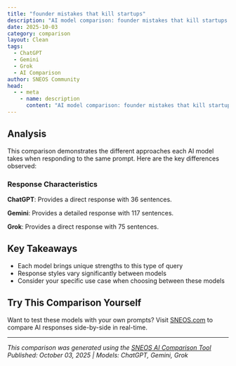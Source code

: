 ```yaml
---
title: "founder mistakes that kill startups"
description: "AI model comparison: founder mistakes that kill startups..."
date: 2025-10-03
category: comparison
layout: Clean
tags:
  - ChatGPT
  - Gemini
  - Grok
  - AI Comparison
author: SNEOS Community
head:
  - - meta
    - name: description
      content: "AI model comparison: founder mistakes that kill startups..."
---
```


<ChatComparison
  title="founder mistakes that kill startups"
  prompt="founder mistakes that kill startups"
  :responses='{"ChatGPT": "Founders of startups often make mistakes that inadvertently lead to the failure of their ventures. Here are some common founder mistakes that can kill startups:\n\n1. **Lack of Market Research**\n - Building a product without understanding the market needs.\n - Ignoring customer feedback or failing to validate the business idea.\n\n2. **Poor Team Composition**\n - Founders lacking complementary skills.\n - Hiring the wrong people or failing to build a cohesive team culture.\n\n3. **Running Out of Cash**\n - Mismanaging finances or underestimating the runway needed.\n - Overspending on non-essential items early on.\n\n4. **Ignoring Competition**\n - Underestimating existing competitors or new entrants.\n - Failing to differentiate the product or service.\n\n5. **Scaling Too Quickly or Too Slowly**\n - Scaling operations before product-market fit is established.\n - Growing too cautiously and missing market opportunities.\n\n6. **Not Pivoting When Needed**\n - Sticking rigidly to the original idea despite evidence it\u2019s not working.\n - Ignoring signs that a change in strategy or product is necessary.\n\n7. **Poor Leadership and Communication**\n - Lack of clear vision and direction.\n - Inadequate communication within the team and with investors.\n\n8. **Neglecting Sales and Marketing**\n - Assuming \u201Cbuild it and they will come\u201D mindset.\n - Not investing enough in customer acquisition strategies.\n\n9. **Ignoring Legal and Regulatory Issues**\n - Overlooking intellectual property protection.\n - Failing to comply with relevant regulations and contracts.\n\n10. **Founder Conflict**\n - Disagreements and conflicts among co-founders disrupting progress.\n - Not addressing conflicts early or having clear roles defined.\n\n11. **Overconfidence and Ego**\n - Ignoring advice and constructive criticism.\n - Believing the idea alone guarantees success.\n\nAvoiding these mistakes requires self-awareness, humility, continuous learning, and adaptability. Successful founders seek advice, test assumptions rigorously, and focus on solving real customer problems while managing resources wisely.", "Gemini": "Founder mistakes can absolutely doom a startup. Here are some key categories of mistakes, along with specific examples, that can lead to a startup\u0027s demise:\n\n**I. The Idea \u0026 Market:**\n\n* **1. No Market Need (Solving a Problem Nobody Has):**\n * **Mistake:** Building a product or service based on a hunch without validating if there\u0027s a real demand. Assuming \u0022if we build it, they will come.\u0022\n * **Consequence:** Wasting resources on something that no one wants to pay for, leading to zero revenue and eventual closure.\n * **Example:** A complicated task management app for stay-at-home parents with only a niche feature set. Parents aren\u0027t clamoring for this.\n * **Solution:** Rigorous market research, customer interviews, and lean startup principles (build-measure-learn) to validate the problem *before* building the solution.\n\n* **2. Choosing the Wrong Market:**\n * **Mistake:** Targeting a market that\u0027s too small, too competitive, or simply inaccessible.\n * **Consequence:** Limited growth potential, difficulty acquiring customers, and inability to scale the business.\n * **Example:** Building a high-end, niche luxury good and marketing it in an area with little disposable income.\n * **Solution:** Carefully analyze market size, growth potential, competitive landscape, and customer accessibility before committing.\n\n* **3. Ignoring the Competition:**\n * **Mistake:** Underestimating or dismissing existing competitors. Believing your idea is \u0022completely unique\u0022 without proper research.\n * **Consequence:** Getting blindsided by competitors with superior offerings, better marketing, or existing customer relationships.\n * **Example:** Launching another social media app without considering the dominance of giants like Facebook, Instagram, and TikTok, and without a clear differentiating factor and acquisition strategy.\n * **Solution:** Conduct thorough competitive analysis, identify your unique selling proposition (USP), and develop a strategy to differentiate yourself.\n\n* **4. Not Pivoting When Needed:**\n * **Mistake:** Stubbornly sticking to an original idea even when evidence suggests it\u0027s not working. \u0022Sunk cost fallacy.\u0022\n * **Consequence:** Wasting time and money on a failing concept instead of adapting to market feedback.\n * **Example:** Continuing to develop a product based on outdated technology despite the emergence of a superior alternative.\n * **Solution:** Be flexible, data-driven, and willing to pivot your strategy based on market research, customer feedback, and performance metrics.\n\n**II. The Team \u0026 Leadership:**\n\n* **5. Founder Conflict:**\n * **Mistake:** Poorly defined roles, unequal equity distribution, conflicting visions, or personality clashes between founders.\n * **Consequence:** Internal strife, decision-making paralysis, and ultimately, the disintegration of the founding team. It\u0027s like trying to drive a car with two steering wheels pointed in different directions.\n * **Example:** Two founders with equal equity but wildly different ideas about the company\u0027s direction, leading to constant arguments and deadlock.\n * **Solution:** Clear and documented founder agreements, defined roles and responsibilities, open communication, and a willingness to compromise. Consider a vesting schedule to align incentives.\n\n* **6. Hiring the Wrong People (or Too Early):**\n * **Mistake:** Hiring based on resumes alone, neglecting cultural fit, or hiring too many people before achieving product-market fit.\n * **Consequence:** Decreased productivity, high employee turnover, and increased expenses.\n * **Example:** Hiring a large marketing team before validating the core product and target audience.\n * **Solution:** Focus on hiring top talent who are passionate about the mission, have the right skills, and fit the company culture. Delay aggressive hiring until after product-market fit.\n\n* **7. Not Building a Strong Culture:**\n * **Mistake:** Ignoring the importance of company culture, failing to create a positive and supportive work environment, or tolerating toxic behavior.\n * **Consequence:** Low employee morale, decreased productivity, high turnover, and difficulty attracting top talent.\n * **Example:** Creating a culture of intense pressure and long hours without recognizing and rewarding employees, leading to burnout and resentment.\n * **Solution:** Define core values, promote transparency, foster open communication, and create a culture of recognition and appreciation.\n\n* **8. Lack of Leadership or Micromanagement:**\n * **Mistake:** Inability to make tough decisions, provide clear direction, or inspire and motivate the team. Alternatively, being overly controlling and stifling creativity.\n * **Consequence:** Lack of focus, poor execution, and a demoralized team.\n * **Example:** A founder who can\u0027t delegate tasks and constantly interferes in every aspect of the business, preventing employees from taking ownership.\n * **Solution:** Develop strong leadership skills, empower your team, and learn to delegate effectively.\n\n**III. Finance \u0026 Operations:**\n\n* **9. Running Out of Cash:**\n * **Mistake:** Poor financial planning, overspending, or failing to secure sufficient funding.\n * **Consequence:** Inability to pay employees, suppliers, or rent, leading to inevitable closure. This is the #1 reason startups fail.\n * **Example:** Burning through investor funds too quickly on extravagant office spaces and unnecessary expenses, leaving no runway for product development and marketing.\n * **Solution:** Create a detailed financial plan, manage expenses carefully, track key metrics (burn rate, runway), and proactively seek funding when needed.\n\n* **10. Poor Pricing Strategy:**\n * **Mistake:** Pricing your product too high (scaring away customers) or too low (undermining profitability).\n * **Consequence:** Low sales, inability to cover costs, and difficulty scaling the business.\n * **Example:** Pricing a SaaS product higher than competitors without offering significant differentiating value, resulting in low adoption rates.\n * **Solution:** Research competitor pricing, understand your customer\u0027s willingness to pay, and experiment with different pricing models.\n\n* **11. Scaling Too Early (or Too Late):**\n * **Mistake:** Expanding the business too quickly before validating product-market fit or establishing a solid foundation. Or, conversely, failing to scale when the opportunity arises.\n * **Consequence:** Inefficient operations, increased expenses, and difficulty managing growth. Missing a market opportunity.\n * **Example:** Expanding to new markets or launching new product lines before establishing a strong presence in the core market.\n * **Solution:** Focus on achieving product-market fit, build a scalable infrastructure, and carefully plan your expansion strategy.\n\n* **12. Ignoring Legal and Regulatory Issues:**\n * **Mistake:** Failing to comply with relevant laws and regulations, such as data privacy, intellectual property, or employment law.\n * **Consequence:** Legal penalties, lawsuits, and damage to reputation.\n * **Example:** Collecting and using customer data without proper consent, violating privacy laws like GDPR or CCPA.\n * **Solution:** Consult with legal professionals, stay informed about relevant regulations, and implement compliance procedures.\n\n**IV. Sales \u0026 Marketing:**\n\n* **13. Poor Marketing Strategy:**\n * **Mistake:** Lack of a clear marketing plan, targeting the wrong audience, or failing to effectively communicate the value proposition.\n * **Consequence:** Low brand awareness, difficulty acquiring customers, and wasted marketing spend.\n * **Example:** Using generic marketing messages that don\u0027t resonate with the target audience.\n * **Solution:** Define your target audience, develop a clear value proposition, and create a comprehensive marketing plan that includes both online and offline channels.\n\n* **14. Ineffective Sales Process:**\n * **Mistake:** Failing to develop a repeatable and scalable sales process, or neglecting customer relationship management.\n * **Consequence:** Low conversion rates, high customer acquisition costs, and difficulty retaining customers.\n * **Example:** Relying on ad-hoc sales tactics instead of implementing a structured sales process with clear steps and milestones.\n * **Solution:** Develop a sales playbook, train your sales team, and use a CRM system to track leads and manage customer relationships.\n\n* **15. Poor Customer Service:**\n * **Mistake:** Neglecting customer support, or providing bad customer service\n * **Consequence:** Low retention, high churn rate, bad reviews and loss of new business\n * **Example:** Slow or unresponsive customer support\n * **Solution:** Customer-focused culture\n\n**V. Mindset \u0026 Execution:**\n\n* **16. Lack of Focus:**\n * **Mistake:** Trying to do too many things at once, or chasing after every shiny new opportunity.\n * **Consequence:** Diluted efforts, poor execution, and failure to achieve critical milestones.\n * **Example:** Launching multiple product lines or entering multiple markets simultaneously, without sufficient resources or expertise.\n * **Solution:** Prioritize ruthlessly, focus on the most important tasks, and avoid distractions.\n\n* **17. Perfectionism \u0026 Analysis Paralysis:**\n * **Mistake:** Spending too much time perfecting the product before launching, or over-analyzing every decision.\n * **Consequence:** Missed opportunities, delayed time to market, and increased risk of being overtaken by competitors.\n * **Example:** Continuously refining the product based on hypothetical scenarios, instead of launching a minimum viable product (MVP) and gathering real-world feedback.\n * **Solution:** Embrace the concept of \u0022good enough,\u0022 launch quickly, and iterate based on feedback.\n\n* **18. Ignoring Mentors and Advisors:**\n * **Mistake:** Failing to seek advice from experienced entrepreneurs, investors, or industry experts. Thinking you know it all.\n * **Consequence:** Making avoidable mistakes, missing valuable insights, and failing to build a strong network.\n * **Example:** Not seeking legal advice on important contracts or agreements, leading to costly legal disputes.\n * **Solution:** Build a network of mentors and advisors, actively seek their guidance, and be open to feedback.\n\n* **19. Giving Up Too Soon:**\n * **Mistake:** Becoming discouraged by setbacks or challenges and giving up before achieving success.\n * **Consequence:** Wasted effort and potential.\n * **Example:** Abandoning a promising idea after facing initial resistance from investors or customers.\n * **Solution:** Develop a resilient mindset, learn from failures, and persevere through challenges.\n\n* **20. Founder Burnout:**\n * **Mistake:** Overworking, neglecting personal health, and experiencing chronic stress.\n * **Consequence:** Reduced productivity, poor decision-making, and ultimately, the inability to lead the company effectively.\n * **Example:** Working 16-hour days, neglecting sleep and exercise, and experiencing constant anxiety.\n * **Solution:** Prioritize self-care, set boundaries, delegate tasks, and seek support from others.\n\nThese are just some of the common mistakes that can kill startups. By understanding these pitfalls and taking steps to avoid them, founders can significantly increase their chances of success. Remember, learning from the mistakes of others is often the best way to pave your own path to success.\n", "Grok": "Building a startup is challenging, and founders often make mistakes that can lead to the failure of their ventures. While some errors are part of the learning process, certain mistakes can be fatal if not addressed early. Here are some of the most common founder mistakes that can kill startups:\n\n---\n\n### 1. Lack of Market Research or Customer Validation\n - **Mistake**: Building a product or service without validating the market need or understanding the target audience.\n - **Impact**: Founders may invest time and money into a product no one wants, leading to wasted resources and failure to gain traction.\n - **Solution**: Conduct thorough market research, talk to potential customers, and validate ideas through surveys, interviews, or minimum viable products (MVPs) before full development.\n\n---\n\n### 2. Poor Product-Market Fit\n - **Mistake**: Failing to align the product with the needs, desires, or pain points of the target market.\n - **Impact**: Even a well-built product will struggle to attract customers if it doesn\u0027t solve a real problem or provide significant value.\n - **Solution**: Focus on solving a specific problem for a well-defined audience. Iterate based on customer feedback to improve the product.\n\n---\n\n### 3. Ignoring Cash Flow and Financial Management\n - **Mistake**: Overspending, mismanaging funds, or failing to plan for runway (the amount of time before funds run out).\n - **Impact**: Running out of cash before achieving profitability or securing additional funding can force a startup to shut down.\n - **Solution**: Create a realistic budget, monitor burn rate, and prioritize spending on critical areas. Raise funds strategically and have a backup plan for financial challenges.\n\n---\n\n### 4. Hiring the Wrong Team\n - **Mistake**: Hiring too quickly, hiring based on personal relationships rather than skills, or failing to build a complementary team.\n - **Impact**: A poorly functioning team can lead to inefficiency, conflicts, and failure to execute the vision.\n - **Solution**: Hire slowly and focus on cultural fit, skills, and diversity of thought. Ensure co-founders and early hires share the same vision and complement each other\u2019s strengths and weaknesses.\n\n---\n\n### 5. Poor Co-Founder Dynamics\n - **Mistake**: Partnering with co-founders without clear roles, responsibilities, or equity agreements, or failing to address conflicts early.\n - **Impact**: Disagreements or misaligned goals can paralyze decision-making and derail the startup.\n - **Solution**: Establish clear roles, communicate openly, and create a founders\u2019 agreement outlining equity, responsibilities, and conflict resolution mechanisms.\n\n---\n\n### 6. Scaling Too Quickly\n - **Mistake**: Expanding operations, hiring, or marketing before achieving product-market fit or sustainable revenue.\n - **Impact**: Premature scaling can drain resources, overwhelm the team, and lead to operational chaos.\n - **Solution**: Focus on building a solid foundation (product, customer base, revenue) before scaling. Grow incrementally and ensure systems and processes are ready for expansion.\n\n---\n\n### 7. Ignoring Customer Feedback\n - **Mistake**: Being too attached to the original vision and ignoring feedback from users or customers.\n - **Impact**: Failing to adapt to customer needs or market changes can result in a product that becomes obsolete or irrelevant.\n - **Solution**: Actively seek and listen to feedback. Be willing to pivot if data shows that a change in direction is necessary.\n\n---\n\n### 8. Underestimating Competition\n - **Mistake**: Failing to analyze or acknowledge competitors, or assuming the startup\u2019s idea is completely unique.\n - **Impact**: Strong competitors can dominate the market, leaving the startup struggling to differentiate or gain a foothold.\n - **Solution**: Conduct a competitive analysis, identify unique value propositions (UVPs), and continuously monitor the competitive landscape.\n\n---\n\n### 9. Lack of Focus or \u0022Shiny Object Syndrome\u0022\n - **Mistake**: Chasing multiple ideas, features, or markets at once instead of focusing on a core product or goal.\n - **Impact**: Spreading resources too thin can lead to mediocrity across all efforts and prevent meaningful progress.\n - **Solution**: Prioritize ruthlessly. Focus on one core offering or market initially and nail it before diversifying.\n\n---\n\n### 10. Poor Marketing or Go-to-Market Strategy\n - **Mistake**: Assuming \u201Cif you build it, they will come\u201D or failing to invest in effective marketing and customer acquisition strategies.\n - **Impact**: Without visibility or a clear path to customers, even great products can fail to gain traction.\n - **Solution**: Develop a strong go-to-market strategy that includes branding, customer acquisition channels, pricing, and distribution. Test and optimize marketing efforts.\n\n---\n\n### 11. Neglecting Legal and Compliance Issues\n - **Mistake**: Ignoring legal requirements such as contracts, intellectual property (IP) protection, or regulatory compliance.\n - **Impact**: Legal disputes, fines, or loss of IP can cripple a startup financially or operationally.\n - **Solution**: Consult legal experts early to address incorporation, IP protection, contracts, and compliance with local laws.\n\n---\n\n### 12. Founder Burnout or Loss of Passion\n - **Mistake**: Founders overworking themselves, neglecting personal well-being, or losing motivation due to prolonged challenges.\n - **Impact**: Burnout can lead to poor decision-making, reduced productivity, and even abandonment of the startup.\n - **Solution**: Maintain a healthy work-life balance, seek support from mentors or peers, and delegate tasks to avoid overwhelm.\n\n---\n\n### 13. Raising Too Much or Too Little Funding\n - **Mistake**: Raising excessive capital (leading to loss of control or dilution) or not raising enough to achieve key milestones.\n - **Impact**: Overfunding can create unrealistic expectations from investors, while underfunding can starve the startup of necessary resources.\n - **Solution**: Raise funds based on a clear business plan and milestones. Be strategic about when and how much to raise, and focus on sustainable growth.\n\n---\n\n### 14. Failing to Pivot When Needed\n - **Mistake**: Stubbornly sticking to a failing idea or business model despite clear signs it\u2019s not working.\n - **Impact**: Wasting time and resources on a doomed venture instead of adapting to new opportunities.\n - **Solution**: Monitor key metrics, listen to market signals, and be open to pivoting if the original idea isn\u2019t gaining traction.\n\n---\n\n### 15. Lack of Long-Term Vision or Strategy\n - **Mistake**: Focusing solely on short-term wins without a clear long-term plan or vision for the company.\n - **Impact**: Without direction, the startup may lose momentum or fail to attract investors, partners, or employees.\n - **Solution**: Define a clear mission, vision, and long-term goals. Regularly revisit and adjust the strategy as the company evolves.\n\n---\n\n### Conclusion\nMany of these mistakes are avoidable with proper planning, self-awareness, and a willingness to learn. Founders should surround themselves with mentors, advisors, and a strong support network to navigate challenges. Additionally, maintaining a customer-centric mindset, staying adaptable, and focusing on execution can significantly increase a startup\u0027s chances of survival and success. The journey of building a startup is inherently risky, but avoiding these common pitfalls can help founders stay on the path to growth."}' 
  published-date="20:28"
/>

## Analysis

This comparison demonstrates the different approaches each AI model takes when responding to the same prompt. Here are the key differences observed:

### Response Characteristics

**ChatGPT**: Provides a direct response with 36 sentences. 

**Gemini**: Provides a detailed response with 117 sentences. 

**Grok**: Provides a direct response with 75 sentences. 

## Key Takeaways

- Each model brings unique strengths to this type of query
- Response styles vary significantly between models
- Consider your specific use case when choosing between these models

## Try This Comparison Yourself

Want to test these models with your own prompts? Visit [SNEOS.com](https://sneos.com) to compare AI responses side-by-side in real-time.

---

*This comparison was generated using the [SNEOS AI Comparison Tool](https://sneos.com)*
*Published: October 03, 2025 | Models: ChatGPT, Gemini, Grok*
